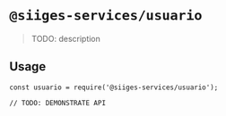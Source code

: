 # `@siiges-services/usuario`

> TODO: description

## Usage

```
const usuario = require('@siiges-services/usuario');

// TODO: DEMONSTRATE API
```
